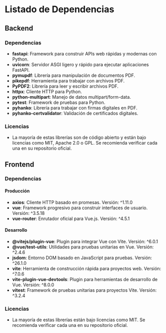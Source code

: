 # Listado de Dependencias

## Backend

### Dependencias
- **fastapi**: Framework para construir APIs web rápidas y modernas con Python. 
- **uvicorn**: Servidor ASGI ligero y rápido para ejecutar aplicaciones FastAPI.
- **pymupdf**: Librería para manipulación de documentos PDF.
- **pikepdf**: Herramienta para trabajar con archivos PDF.
- **PyPDF2**: Librería para leer y escribir archivos PDF.
- **httpx**: Cliente HTTP para Python.
- **python-multipart**: Manejo de datos multipart/form-data.
- **pytest**: Framework de pruebas para Python.
- **pyhanko**: Librería para trabajar con firmas digitales en PDF.
- **pyhanko-certvalidator**: Validación de certificados digitales.

### Licencias
- La mayoría de estas librerías son de código abierto y están bajo licencias como MIT, Apache 2.0 o GPL. Se recomienda verificar cada una en su repositorio oficial.

## Frontend

### Dependencias
#### Producción
- **axios**: Cliente HTTP basado en promesas. Versión: ^1.11.0
- **vue**: Framework progresivo para construir interfaces de usuario. Versión: ^3.5.18
- **vue-router**: Enrutador oficial para Vue.js. Versión: ^4.5.1

#### Desarrollo
- **@vitejs/plugin-vue**: Plugin para integrar Vue con Vite. Versión: ^6.0.1
- **@vue/test-utils**: Utilidades para pruebas unitarias en Vue. Versión: ^2.4.6
- **jsdom**: Entorno DOM basado en JavaScript para pruebas. Versión: ^26.1.0
- **vite**: Herramienta de construcción rápida para proyectos web. Versión: ^7.0.6
- **vite-plugin-vue-devtools**: Plugin para herramientas de desarrollo de Vue. Versión: ^8.0.0
- **vitest**: Framework de pruebas unitarias para proyectos Vite. Versión: ^3.2.4

### Licencias
- La mayoría de estas librerías están bajo licencias como MIT. Se recomienda verificar cada una en su repositorio oficial.
